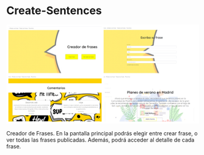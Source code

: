 # Create-Sentences

![](https://raw.githubusercontent.com/saragb91/Create-Sentences/master/CreateSentences.jpg)




Creador de Frases. En la pantalla principal podrás elegir entre crear frase, o ver todas las frases publicadas. Además, podrá acceder al detalle de cada frase.
